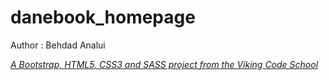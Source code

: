 # danebook_homepage

Author : Behdad Analui

*[A Bootstrap, HTML5, CSS3 and SASS project from the Viking Code School](http://www.vikingcodeschool.com)*
